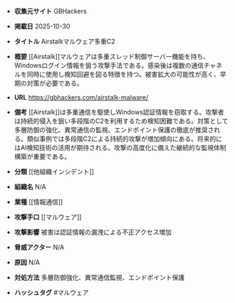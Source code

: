 - **収集元サイト**
GBHackers

- **掲載日**
2025-10-30

- **タイトル**
Airstalkマルウェア多重C2

- **概要**
[[Airstalk]]マルウェアは多重スレッド制御サーバー機能を持ち、Windowsログイン情報を狙う攻撃手法である。感染後は複数の通信チャネルを同時に使用し検知回避を図る特徴を持つ。被害拡大の可能性が高く、早期の対策が必要である。

- **URL**
https://gbhackers.com/airstalk-malware/

- **備考**
[[Airstalk]]は多重通信を駆使しWindows認証情報を窃取する。攻撃者は持続的侵入を狙い多段階のC2を利用するため検知困難である。対策として多層防御の強化、異常通信の監視、エンドポイント保護の徹底が推奨される。類似事例では多段階C2による持続的攻撃が増加傾向にある。将来的にはAI検知技術の活用が期待される。攻撃の高度化に備えた継続的な監視体制構築が重要である。

- **分類**
[[他組織インシデント]]

- **組織名**
N/A

- **業種**
[[情報通信]]

- **攻撃手口**
[[マルウェア]]

- **攻撃影響**
被害は認証情報の漏洩による不正アクセス増加

- **脅威アクター**
N/A

- **原因**
N/A

- **対処方法**
多層防御強化、異常通信監視、エンドポイント保護

- **ハッシュタグ**
#マルウェア
